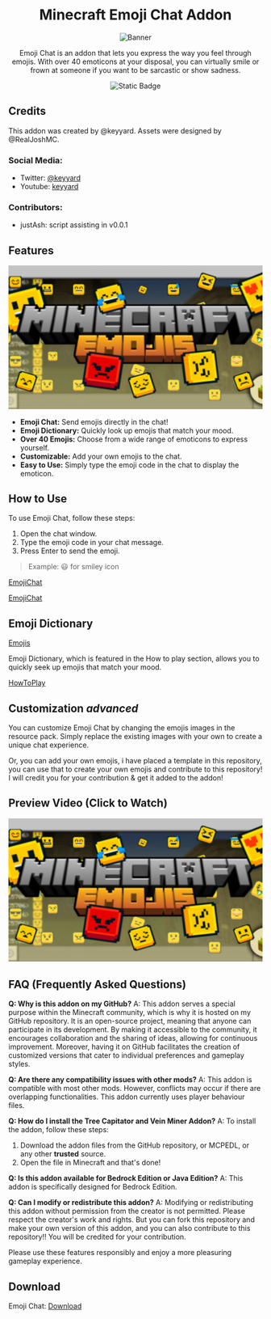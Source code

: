 <div align="center">
<h1> Minecraft Emoji Chat Addon </h1>

![Banner](https://api.mcpedl.com/storage/submissions/177522/images/tree-capitator--vein-miner-addon_2.png)

Emoji Chat is an addon that lets you express the way you feel through emojis. With over 40 emoticons at your disposal, you can virtually smile or frown at someone if you want to be sarcastic or show sadness.

![Static Badge](https://img.shields.io/badge/downloads-2.0M-blue)

</div>

## Credits

This addon was created by @keyyard.
Assets were designed by @RealJoshMC.

### Social Media:

- Twitter: [@keyyard](https://twitter.com/keyyard)
- Youtube: [keyyard](https://youtube.com/c/keyyard)

### Contributors:

- justAsh: script assisting in v0.0.1

## Features

![Banner](/imgs/banner.png)

- **Emoji Chat:** Send emojis directly in the chat!
- **Emoji Dictionary:** Quickly look up emojis that match your mood.
- **Over 40 Emojis:** Choose from a wide range of emoticons to express yourself.
- **Customizable:** Add your own emojis to the chat.
- **Easy to Use:** Simply type the emoji code in the chat to display the emoticon.

## How to Use

To use Emoji Chat, follow these steps:

1. Open the chat window.
2. Type the emoji code in your chat message.
3. Press Enter to send the emoji.

> Example: :smiley: for smiley icon

[EmojiChat](/imgs/image1.png)

[EmojiChat](/imgs/image2.png)

## Emoji Dictionary

[Emojis](/imgs/codes.png)

Emoji Dictionary, which is featured in the How to play section, allows you to quickly seek up emojis that match your mood.

[HowToPlay](/imgs/image3.png)

## Customization _advanced_

You can customize Emoji Chat by changing the emojis images in the resource pack. Simply replace the existing images with your own to create a unique chat experience.

Or, you can add your own emojis, i have placed a template in this repository, you can use that to create your own emojis and contribute to this repository! I will credit you for your contribution & get it added to the addon!

## Preview Video (Click to Watch)

[![Preview](/imgs/banner.png)](https://www.youtube.com/watch?v=iSyScCcjRRc)

## FAQ (Frequently Asked Questions)

**Q: Why is this addon on my GitHub?**
A: This addon serves a special purpose within the Minecraft community, which is why it is hosted on my GitHub repository. It is an open-source project, meaning that anyone can participate in its development. By making it accessible to the community, it encourages collaboration and the sharing of ideas, allowing for continuous improvement. Moreover, having it on GitHub facilitates the creation of customized versions that cater to individual preferences and gameplay styles.

**Q: Are there any compatibility issues with other mods?**
A: This addon is compatible with most other mods. However, conflicts may occur if there are overlapping functionalities. This addon currently uses player behaviour files.

**Q: How do I install the Tree Capitator and Vein Miner Addon?**
A: To install the addon, follow these steps:

1.  Download the addon files from the GitHub repository, or MCPEDL, or any other **trusted** source.
2.  Open the file in Minecraft and that's done!

**Q: Is this addon available for Bedrock Edition or Java Edition?**
A: This addon is specifically designed for Bedrock Edition.

**Q: Can I modify or redistribute this addon?**
A: Modifying or redistributing this addon without permission from the creator is not permitted. Please respect the creator's work and rights.
But you can fork this repository and make your own version of this addon, and you can also contribute to this repository!! You will be credited for your contribution.

Please use these features responsibly and enjoy a more pleasuring gameplay experience.

## Download

Emoji Chat: [Download](https://loot-link.com/s?7f9c0e8b)
